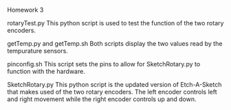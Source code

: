Homework 3

rotaryTest.py
This python script is used to test the function of the two rotary encoders.

getTemp.py and getTemp.sh
Both scripts display the two values read by the tempurature sensors.

pinconfig.sh
This script sets the pins to allow for SketchRotary.py to function with the hardware.

SketchRotary.py
This python script is the updated version of Etch-A-Sketch that makes used of the two
rotary encoders. The left encoder controls left and right movement while the right encoder
controls up and down.
